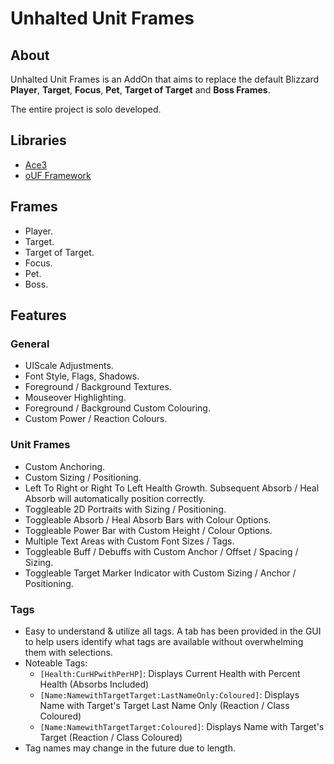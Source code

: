 # Unhalted Unit Frames

## About
Unhalted Unit Frames is an AddOn that aims to replace the default Blizzard **Player**, **Target**, **Focus**, **Pet**, **Target of Target** and **Boss Frames**.

The entire project is solo developed. 

## Libraries

- [Ace3](https://www.curseforge.com/wow/addons/ace3)
- [oUF Framework](https://www.curseforge.com/wow/addons/ouf)

## Frames
- Player.
- Target.
- Target of Target.
- Focus.
- Pet.
- Boss.

## Features

### General
- UIScale Adjustments.
- Font Style, Flags, Shadows.
- Foreground / Background Textures.
- Mouseover Highlighting.
- Foreground / Background Custom Colouring.
- Custom Power / Reaction Colours.

### Unit Frames
- Custom Anchoring.
- Custom Sizing / Positioning.
- Left To Right or Right To Left Health Growth. Subsequent Absorb / Heal Absorb will automatically position correctly.
- Toggleable 2D Portraits with Sizing / Positioning.
- Toggleable Absorb / Heal Absorb Bars with Colour Options.
- Toggleable Power Bar with Custom Height / Colour Options.
- Multiple Text Areas with Custom Font Sizes / Tags.
- Toggleable Buff / Debuffs with Custom Anchor / Offset / Spacing / Sizing.
- Toggleable Target Marker Indicator with Custom Sizing / Anchor / Positioning.

### Tags
- Easy to understand & utilize all tags. A tab has been provided in the GUI to help users identify what tags are available without overwhelming them with selections.
- Noteable Tags:
    - `[Health:CurHPwithPerHP]`: Displays Current Health with Percent Health (Absorbs Included)
    - `[Name:NamewithTargetTarget:LastNameOnly:Coloured]`: Displays Name with Target's Target Last Name Only (Reaction / Class Coloured)
    - `[Name:NamewithTargetTarget:Coloured]`: Displays Name with Target's Target (Reaction / Class Coloured)
- Tag names may change in the future due to length.
